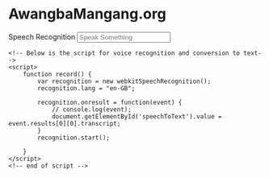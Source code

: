 # AwangbaMangang.org


<!DOCTYPE html>
<html lang="en">
<head>
    <meta charset="UTF-8">
    <meta name="viewport" content="width=device-width, initial-scale=1.0">
    <meta http-equiv="X-UA-Compatible" content="ie=edge">
    <title>Document</title>
</head>
<body>
    <!-- Input area -->
    <label for="Speech Recognition">Speech Recognition</label>
    <input type="text" name="" id="speechToText" placeholder="Speak Something" onclick="record()">

    <!-- Below is the script for voice recognition and conversion to text-->
    <script>
        function record() {
            var recognition = new webkitSpeechRecognition();
            recognition.lang = "en-GB";

            recognition.onresult = function(event) {
                // console.log(event);
                document.getElementById('speechToText').value = event.results[0][0].transcript;
            }
            recognition.start();

        }
    </script>
    <!-- end of script -->
</body>
</html>
